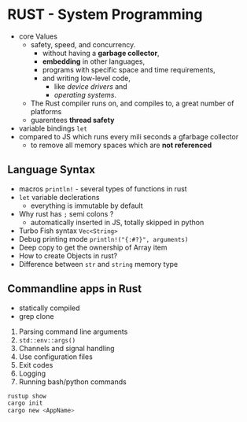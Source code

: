 # RUST - System Programming

* core Values
  * safety, speed, and concurrency.
    * without having a **garbage collector**,
    * **embedding** in other languages,
    * programs with specific space and time requirements,
    * and writing low-level code,
      * like *device drivers* and
      * *operating systems*.
  * The Rust compiler runs on, and compiles to, a great number of platforms
  * guarentees **thread safety**
* variable bindings `let`
* compared to JS which runs every mili seconds a gfarbage collector
  * to remove all memory spaces which are **not referenced**

## Language Syntax

* macros `println!` - several types of functions in rust
* `let` variable declerations
  * everything is immutable by default
* Why rust has `;` semi colons ?
  * automatically inserted in JS, totally skipped in python
* Turbo Fish syntax `Vec<String>`
* Debug printing mode `println!("{:#?}", arguments)`
* Deep copy to get the ownership of Array item
* How to create Objects in rust?
* Difference between `str` and `string` memory type

## Commandline apps in Rust

- statically compiled
- grep clone

1. Parsing command line arguments
2. `std::env::args()`
3. Channels and signal handling
4. Use configuration files
5. Exit codes
6. Logging
7. Running bash/python commands

```sh
rustup show
cargo init
cargo new <AppName>

```